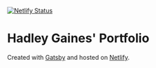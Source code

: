 [![Netlify Status](https://api.netlify.com/api/v1/badges/1c0bee86-ad51-440e-89db-287aa2f538e8/deploy-status)](https://app.netlify.com/sites/hadleygaines/deploys)
# Hadley Gaines' Portfolio
Created with [Gatsby](https://www.gatsbyjs.org) and hosted on [Netlify](www.netlify.com).

